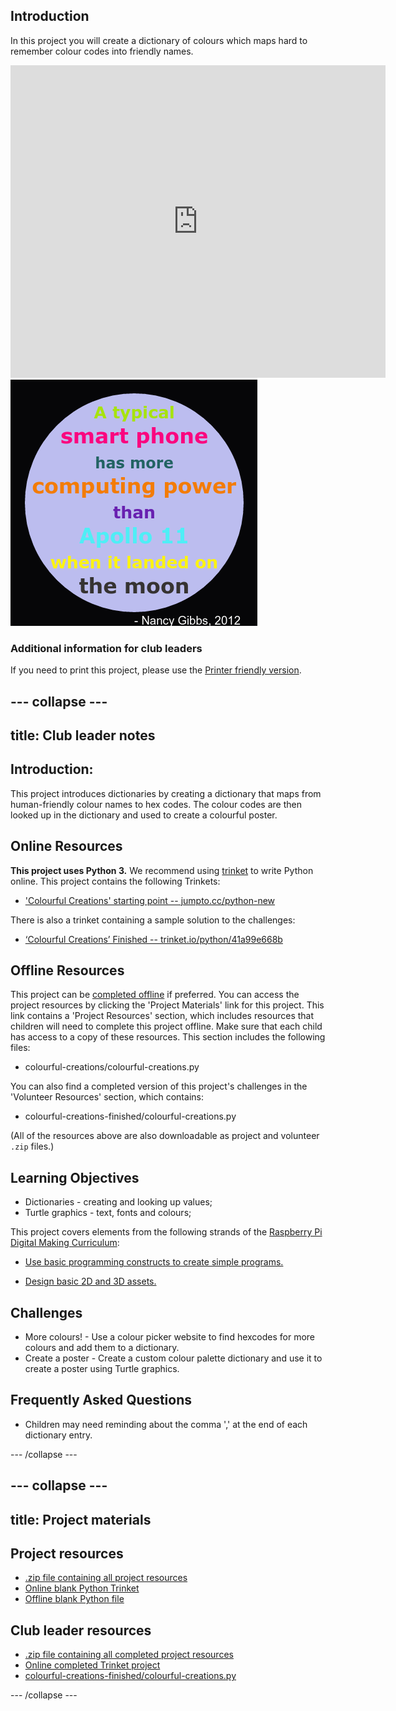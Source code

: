 ## Introduction

In this project you will create a dictionary of colours which maps hard to remember colour codes into friendly names.  

<div class="trinket">
  <iframe src="https://trinket.io/embed/python/41a99e668b?outputOnly=true&start=result" width="600" height="500" frameborder="0" marginwidth="0" marginheight="0" allowfullscreen>
  </iframe>
  <img src="images/colourful-finished.png">
</div>

### Additional information for club leaders

If you need to print this project, please use the [Printer friendly version](https://projects.raspberrypi.org/en/projects/colourful-creations/print).


--- collapse ---
---
title: Club leader notes
---


## Introduction:
This project introduces dictionaries by creating a dictionary that maps from human-friendly colour names to hex codes. The colour codes are then looked up in the dictionary and used to create a colourful poster. 

## Online Resources

__This project uses Python 3.__ We recommend using [trinket](https://trinket.io/) to write Python online. This project contains the following Trinkets:

+ ['Colourful Creations' starting point -- jumpto.cc/python-new](http://jumpto.cc/python-new)

There is also a trinket containing a sample solution to the challenges:

+ [‘Colourful Creations’ Finished -- trinket.io/python/41a99e668b](https://trinket.io/python/41a99e668b)

## Offline Resources
This project can be [completed offline](https://www.codeclubprojects.org/en-GB/resources/python-working-offline/) if preferred. You can access the project resources by clicking the 'Project Materials' link for this project. This link contains a 'Project Resources' section, which includes resources that children will need to complete this project offline. Make sure that each child has access to a copy of these resources. This section includes the following files:

+ colourful-creations/colourful-creations.py

You can also find a completed version of this project's challenges in the 'Volunteer Resources' section, which contains:

+ colourful-creations-finished/colourful-creations.py

(All of the resources above are also downloadable as project and volunteer `.zip` files.)

## Learning Objectives
+ Dictionaries - creating and looking up values;
+ Turtle graphics - text, fonts and colours;

This project covers elements from the following strands of the [Raspberry Pi Digital Making Curriculum](http://rpf.io/curriculum):

+ [Use basic programming constructs to create simple programs.](https://www.raspberrypi.org/curriculum/programming/creator)

+ [Design basic 2D and 3D assets.](https://www.raspberrypi.org/curriculum/design/creator)

## Challenges
+ More colours! - Use a colour picker website to find hexcodes for more colours and add them to a dictionary. 
+ Create a poster - Create a custom colour palette dictionary and use it to create a poster using Turtle graphics. 

## Frequently Asked Questions
+ Children may need reminding about the comma ',' at the end of each dictionary entry. 



--- /collapse ---


--- collapse ---
---
title: Project materials
---
## Project resources
* [.zip file containing all project resources](resources/colourful-creations-project-resources.zip)
* [Online blank Python Trinket](http://jumpto.cc/python-new)
* [Offline blank Python file](resources/new-new.py)

## Club leader resources
* [.zip file containing all completed project resources](resources/colourful-creations-volunteer-resources.zip)
* [Online completed Trinket project](https://trinket.io/python/41a99e668b)
* [colourful-creations-finished/colourful-creations.py](resources/colourful-creations-finished-colourful-creations.py)

--- /collapse ---